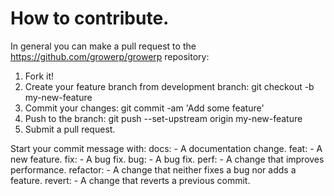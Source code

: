 # How to contribute.

In general you can make a pull request to the https://github.com/growerp/growerp repository:

1. Fork it!
2. Create your feature branch from development branch: git checkout -b my-new-feature
3. Commit your changes: git commit -am 'Add some feature'
4. Push to the branch: git push --set-upstream origin my-new-feature
5. Submit a pull request.


Start your commit message with:
    docs:   - A documentation change.
    feat:   - A new feature.
    fix:    - A bug fix.
    bug:    - A bug fix.
    perf:   - A change that improves performance.
    refactor: - A change that neither fixes a bug nor adds a feature.
    revert: - A change that reverts a previous commit.


